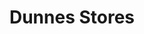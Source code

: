 ---
title: "Dunnes Stores"
url: /dublin/dunnes-stores-rathmines-road-lower/
shop: department store
---